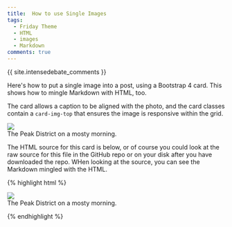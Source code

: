 ```yaml
---
title:  How to use Single Images
tags:
  - Friday Theme
  - HTML
  - images
  - Markdown
comments: true
---
```


{{ site.intensedebate_comments }}

Here's how to put a single image into a post, using a Bootstrap 4 card. This shows how to mingle Markdown with HTML, too.

<!--more-->

The card allows a caption to be aligned with the photo, and the card classes contain a `card-img-top` that ensures the image is responsive within the grid.

<div class="card mb-3">
    <img class="card-img-top" src="https://drscdn.500px.org/photo/127767019/q%3D80_m%3D1500/v2?webp=true&sig=dd1fa4580c459472969cd4992068922f311f12cf263cf08b39615cfc1812286b"/>
    <div class="card-body bg-light">
        <div class="card-text">
            The Peak District on a mosty morning.
        </div>
    </div>
</div>

The HTML source for this card is below, or of course you could look at the raw source for this file in the GitHub repo or on your disk after you have downloaded the repo. WHen looking at the source, you can see the Markdown mingled with the HTML.

{% highlight html %}

<div class="card mb-3">
    <img class="card-img-top" src="https://drscdn.500px.org/photo/127767019/q%3D80_m%3D1500/v2?webp=true&sig=dd1fa4580c459472969cd4992068922f311f12cf263cf08b39615cfc1812286b"/>
    <div class="card-body bg-light">
        <div class="card-text">
            The Peak District on a mosty morning.
        </div>
    </div>
</div>

{% endhighlight %}